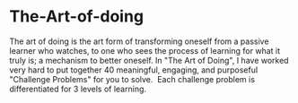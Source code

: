 # The-Art-of-doing


 The art of doing is the art form of transforming oneself from a passive learner who watches, to one who sees the process of learning for what it truly is; a mechanism to better oneself.  ​In "The Art of Doing", I have worked very hard to put together 40 meaningful, engaging, and purposeful "Challenge Problems" for you to solve. ​ Each challenge problem is differentiated for 3 levels of learning.  

